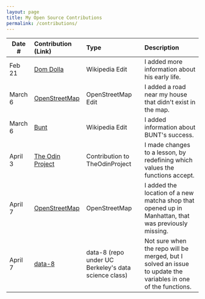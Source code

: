```yaml
---
layout: page
title: My Open Source Contributions
permalink: /contributions/
---
```


<!--
Type of the contribution should be "Wikipedia edit", "OpenStreet Map feature", "Documentation", "Course website", "Blog",
"Browser Add-on", etc.

The description should include a brief summary of what you did.

The link should bring us to a public page that shows your contribution. 

Replace the first row with your own contribution. 

-->




| Date #       | Contribution (Link)  | Type  | Description |
|---|:---|:---|:---|
| Feb 21   | [Dom Dolla](https://en.wikipedia.org/wiki/Special:Contributions/Mcai12)    | Wikipedia Edit    |   I added more information about his early life.|
| March 6  |  [OpenStreetMap](https://www.openstreetmap.org/changeset/163300845)  |  OpenStreetMap Edit   |   I added a road near my house that didn't exist in the map.  |
|  March 6   | [Bunt](https://en.wikipedia.org/wiki/Special:Contributions/Mcai12)    |  Wikipedia Edit   |  I added information about BUNT's success.  |
|  April 3   |  [The Odin Project](https://github.com/TheOdinProject/curriculum/pull/29581#pullrequestreview-2744346001)  |  Contribution to TheOdinProject  |  I made changes to a lesson, by redefining which values the functions accept.    |
| April 7    |  [OpenStreetMap](https://www.openstreetmap.org/changeset/164653852#map=19/40.726162/-73.992271)   | OpenStreetMap    |   I added the location of a new matcha shop that opened up in Manhattan, that was previously missing.  |
| April 7    |  [data-8](https://github.com/data-8/datascience/issues/625)   | data-8 (repo under UC Berkeley's data science class)   |   Not sure when the repo will be merged, but I solved an issue to update the variables in one of the functions. |


